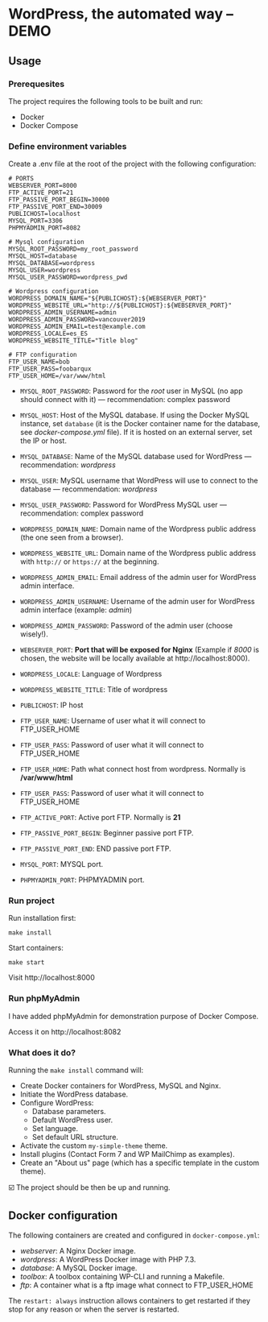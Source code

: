 WordPress, the automated way – DEMO
===================================

## Usage

### Prerequesites

The project requires the following tools to be built and run:

* Docker
* Docker Compose

### Define environment variables

Create a .env file at the root of the project with the following configuration:

    # PORTS
    WEBSERVER_PORT=8000
    FTP_ACTIVE_PORT=21
    FTP_PASSIVE_PORT_BEGIN=30000
    FTP_PASSIVE_PORT_END=30009
    PUBLICHOST=localhost
    MYSQL_PORT=3306
    PHPMYADMIN_PORT=8082
    
    # Mysql configuration
    MYSQL_ROOT_PASSWORD=my_root_password
    MYSQL_HOST=database
    MYSQL_DATABASE=wordpress
    MYSQL_USER=wordpress
    MYSQL_USER_PASSWORD=wordpress_pwd
    
    # Wordpress configuration
    WORDPRESS_DOMAIN_NAME="${PUBLICHOST}:${WEBSERVER_PORT}"
    WORDPRESS_WEBSITE_URL="http://${PUBLICHOST}:${WEBSERVER_PORT}"
    WORDPRESS_ADMIN_USERNAME=admin
    WORDPRESS_ADMIN_PASSWORD=vancouver2019
    WORDPRESS_ADMIN_EMAIL=test@example.com
    WORDPRESS_LOCALE=es_ES
    WORDPRESS_WEBSITE_TITLE="Title blog"
    
    # FTP configuration
    FTP_USER_NAME=bob
    FTP_USER_PASS=foobarqux
    FTP_USER_HOME=/var/www/html

* `MYSQL_ROOT_PASSWORD`: Password for the *root* user in MySQL (no app should connect with it) — recommendation: complex password
* `MYSQL_HOST`: Host of the MySQL database. If using the Docker MySQL instance, set `database` (it is the Docker container name for the database, see *docker-compose.yml* file). If it is hosted on an external server, set the IP or host.
* `MYSQL_DATABASE`: Name of the MySQL database used for WordPress — recommendation: *wordpress*
* `MYSQL_USER`: MySQL username that WordPress will use to connect to the database — recommendation: *wordpress*
* `MYSQL_USER_PASSWORD`: Password for WordPress MySQL user — recommendation: complex password
* `WORDPRESS_DOMAIN_NAME`: Domain name of the Wordpress public address (the one seen from a browser).
* `WORDPRESS_WEBSITE_URL`: Domain name of the Wordpress public address with `http://` or `https://` at the beginning.
* `WORDPRESS_ADMIN_EMAIL`: Email address of the admin user for WordPress admin interface.
* `WORDPRESS_ADMIN_USERNAME`: Username of the admin user for WordPress admin interface (example: *admin*)
* `WORDPRESS_ADMIN_PASSWORD`: Password of the admin user (choose wisely!).
* `WEBSERVER_PORT`: **Port that will be exposed for Nginx** (Example if *8000* is chosen, the website will be locally available at http://localhost:8000).

* `WORDPRESS_LOCALE`: Language of Wordpress
* `WORDPRESS_WEBSITE_TITLE`: Title of wordpress
* `PUBLICHOST`: IP host
* `FTP_USER_NAME`: Username of user what it will connect to FTP_USER_HOME
* `FTP_USER_PASS`: Password of user what it will connect to FTP_USER_HOME
* `FTP_USER_HOME`: Path what connect host from wordpress. Normally is **/var/www/html**
* `FTP_USER_PASS`: Password of user what it will connect to FTP_USER_HOME

* `FTP_ACTIVE_PORT`: Active port FTP. Normally is **21**
* `FTP_PASSIVE_PORT_BEGIN`: Beginner passive port FTP.
* `FTP_PASSIVE_PORT_END`: END passive port FTP.
* `MYSQL_PORT`: MYSQL port.
* `PHPMYADMIN_PORT`: PHPMYADMIN port.

### Run project

Run installation first:

    make install

Start containers:

    make start

Visit http://localhost:8000

### Run phpMyAdmin

I have added phpMyAdmin for demonstration purpose of Docker Compose.

Access it on http://localhost:8082

### What does it do?

Running the `make install` command will:

* Create Docker containers for WordPress, MySQL and Nginx.
* Initiate the WordPress database.
* Configure WordPress:
    * Database parameters.
    * Default WordPress user.
    * Set language.
    * Set default URL structure.
* Activate the custom `my-simple-theme` theme.
* Install plugins (Contact Form 7 and WP MailChimp as examples).
* Create an "About us" page (which has a specific template in the custom theme).

☑️ The project should be then be up and running.

## Docker configuration

The following containers are created and configured in `docker-compose.yml`:

* *webserver*: A Nginx Docker image.
* *wordpress*: A WordPress Docker image with PHP 7.3.
* *database*: A MySQL Docker image.
* *toolbox*: A toolbox containing WP-CLI and running a Makefile.
* *ftp*: A container what is a ftp image what connect to FTP_USER_HOME

The `restart: always` instruction allows containers to get restarted if they stop for any reason
or when the server is restarted.

